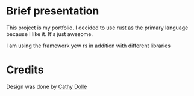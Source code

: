 # Brief presentation

This project is my portfolio. I decided to use rust as the primary language because I like it. It's just awesome.

I am using the framework yew rs in addition with different libraries

# Credits

Design was done by [Cathy Dolle](https://www.cathydolle.com/)